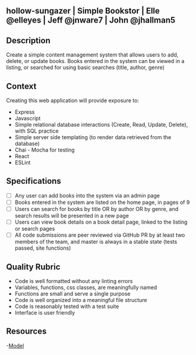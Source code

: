 ## hollow-sungazer | Simple Bookstor | Elle @elleyes | Jeff @jnware7 | John @jhallman5

## Description

Create a simple content management system that allows users to add, delete, or update books.  Books entered in the system can be viewed in a listing, or searched for using basic searches (title, author, genre)

## Context

Creating this web application will provide exposure to:
- Express
- Javascript
- Simple relational database interactions (Create, Read, Update, Delete), with SQL practice
- Simple server side templating (to render data retrieved from the database)
- Chai - Mocha for testing
- React
- ESLint

## Specifications
- [ ] Any user can add books into the system via an admin page
- [ ] Books entered in the system are listed on the home page, in pages of 9
- [ ] Users can search for books by title OR by author OR by genre, and search results will be presented in a new page
- [ ] Users can view book details on a book detail page, linked to the listing or search pages
- [ ] All code submissions are peer reviewed via GitHub PR by at least two members of the team, and master is always in a stable state (tests passed, site functions)

## Quality Rubric
- Code is well formatted without any linting errors
- Variables, functions, css classes, are meaningfully named
- Functions are small and serve a single purpose
- Code is well organized into a meaningful file structure
- Code is reasonably tested with a test suite
- Interface is user friendly

## Resources
-[Model](http://ondras.zarovi.cz/sql/demo/)
